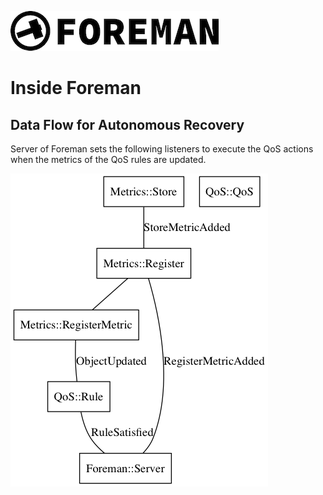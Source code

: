 ![foreman_logo](./img/icon.png)

# Inside Foreman

## Data Flow for Autonomous Recovery

Server of Foreman sets the following listeners to execute the QoS actions when the metrics of the QoS rules are updated.

![route](./img/inside_listeners.png)

